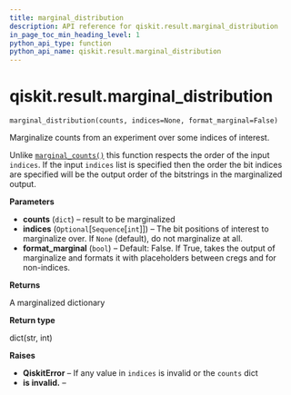 ```yaml
---
title: marginal_distribution
description: API reference for qiskit.result.marginal_distribution
in_page_toc_min_heading_level: 1
python_api_type: function
python_api_name: qiskit.result.marginal_distribution
---
```


# qiskit.result.marginal\_distribution

<span id="qiskit.result.marginal_distribution" />

`marginal_distribution(counts, indices=None, format_marginal=False)`

Marginalize counts from an experiment over some indices of interest.

Unlike [`marginal_counts()`](qiskit.result.marginal_counts "qiskit.result.marginal_counts") this function respects the order of the input `indices`. If the input `indices` list is specified then the order the bit indices are specified will be the output order of the bitstrings in the marginalized output.

**Parameters**

*   **counts** (`dict`) – result to be marginalized
*   **indices** (`Optional`\[`Sequence`\[`int`]]) – The bit positions of interest to marginalize over. If `None` (default), do not marginalize at all.
*   **format\_marginal** (`bool`) – Default: False. If True, takes the output of marginalize and formats it with placeholders between cregs and for non-indices.

**Returns**

A marginalized dictionary

**Return type**

dict(str, int)

**Raises**

*   **QiskitError** – If any value in `indices` is invalid or the `counts` dict
*   **is invalid.** –

